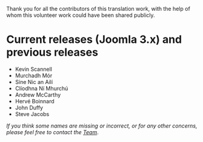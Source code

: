 Thank you for all the contributors of this translation work, with the help of whom this volunteer work could have been shared publicly.

# Current releases (Joomla 3.x) and previous releases

* Kevin Scannell
* Murchadh Mór
* Síne Nic an Ailí
* Clíodhna Ní Mhurchú
* Andrew McCarthy
* Hervé Boinnard
* John Duffy
* Steve Jacobs


*If you think some names are missing or incorrect, or for any other concerns, please feel free to contact the [Team](README.md)*.
